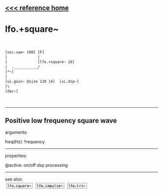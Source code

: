[<<< reference home](ceammc_lib.md)
---

# lfo.+square~

```


[osc.saw~ 100] [F]
|              |
|              [lfo.+square~ 10]
|  .___________/
[*~]
|
[ui.gain~ @size 120 14]  [ui.dsp~]
|\
[dac~]

            
```
---
Positive low frequency square wave
---
arguments:

freq(Hz): frequency<br>

---
properties:

@active: on/off dsp
            processing<br>

---
see also:<br>
[![lfo.square~](img/object_lfo.square~.png)](lfo.square~.md)
[![lfo.impulse~](img/object_lfo.impulse~.png)](lfo.impulse~.md)
[![lfo.tri~](img/object_lfo.tri~.png)](lfo.tri~.md)
